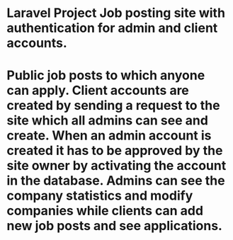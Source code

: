 <h1>Laravel Project Job posting site with authentication for admin and client accounts.<h1/>

Public job posts to which anyone can apply. 
Client accounts are created by sending a request to the site which all admins can see and create.
When an admin account is created it has to be approved by the site owner by activating the account in the database.
Admins can see the company statistics and modify companies while clients can add new job posts and see applications.

